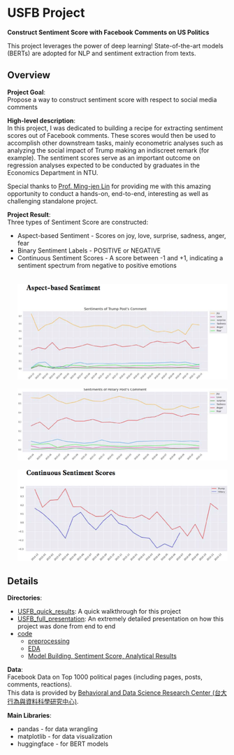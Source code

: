 # USFB Project
**Construct Sentiment Score with Facebook Comments on US Politics**

This project leverages the power of deep learning! State-of-the-art models (BERTs) are adopted for NLP and sentiment extraction from texts.

## Overview
**Project Goal**:<br>
Propose a way to construct sentiment score with respect to social media comments

**High-level description**:<br>
In this project, I was dedicated to building a recipe for extracting sentiment scores out of Facebook comments. These scores would then be used to accomplish other downstream tasks, mainly econometric analyses such as analyzing the social impact of Trump making an indiscreet remark (for example). The sentiment scores serve as an important outcome on regression analyses expected to be conducted by graduates in the Economics Department in NTU.

Special thanks to [Prof. Ming-jen Lin](https://econ.ntu.edu.tw/zh_tw/people/faculty0/faculty1/%E6%9E%97-%E6%98%8E%E4%BB%81-73113963) for providing me with this amazing opportunity to conduct a hands-on, end-to-end, interesting as well as challenging standalone project.

**Project Result**:<br>
Three types of Sentiment Score are constructed:
* Aspect-based Sentiment - Scores on joy, love, surprise, sadness, anger, fear
* Binary Sentiment Labels - POSITIVE or NEGATIVE
* Continuous Sentiment Scores - A score between -1 and +1, indicating a sentiment spectrum from negative to positive emotions
<br><br><br>
![](/images/aspect_based_trump.png)
<br><br>
![](/images/aspect_based_hillary.png)
<br><br>
![](/images/social_listener_continuous.png)


## Details
**Directories**:
* [USFB_quick_results](/USFB_quick_results.pdf): A quick walkthrough for this project
* [USFB_full_presentation](/USFB_full_presentation.pdf): An extremely detailed presentation on how this project was done from end to end
* [code](/code)
  * [preprocessing](/code/preprocessing.ipynb)
  * [EDA](/code/EDA.ipynb)
  * [Model Building, Sentiment Score, Analytical Results](/code/Model%20Building,%20Sentiment%20Score,%20and%20Analytical%20Results.ipynb)

**Data**:<br>
Facebook Data on Top 1000 political pages (including pages, posts, comments, reactions).<br>
This data is provided by [Behavioral and Data Science Research Center (台大行為與資料科學研究中心)](https://bdsrc.ntu.edu.tw/).

**Main Libraries**:
* pandas - for data wrangling
* matplotlib - for data visualization
* huggingface - for BERT models
